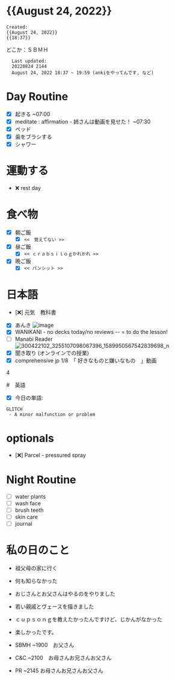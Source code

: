 # {{August 24, 2022}}
	Created: 
	{{August 24, 2022}} 
	{{18:37}}
どこか：ＳＢＭＨ

      Last updated: 
      20220824 2144 
      August 24, 2022 18:37 ~ 19:59 (ankiをやってんです, など)
      
      
# Day Routine

- [x] 起きる ~07:00
- [x] meditate : affirmation - 姉さんは動画を見せた！ ~07:30
- [x] ベッド
- [x] 歯をブラシする
- [x] シャワー

# 運動する

- ❌ rest day

# 食べ物

- [x] 朝ご飯
	- [x] ```<<　覚えてない >>```

- [x] 昼ご飯
	- [x] ```<< ｃｒａｂｓｉｌｏｇかれかれ >>```
	
- [x] 晩ご飯
	- [x] ```<< パンシット >>```

# 日本語

- [❌] 元気　教科書
- [x] あんき ![image](https://user-images.githubusercontent.com/111704606/186412612-719a3df0-f410-4868-900c-2004cd221472.png)
- [x] WANIKANI - no decks today/no reviews -- = to do the lesson!
- [ ] Manabi Reader![300422102_3255107098067396_1589950567542839698_n](https://user-images.githubusercontent.com/111704606/186413676-8d3d36e6-4359-4a4e-a98d-dc704ce45347.jpg)
- [x] 聞き取り (オンラインでの授業)
- [x] comprehensive jp 1/8　「 好きなものと嫌いなもの　」動画

4  

#　英語
- [x] 今日の単語:

 ``` 
 GLITCH
  - A minor malfunction or problem
```


# optionals
- [❌] Parcel - pressured spray
 
	 

# Night Routine
- [ ] water plants 
- [ ] wash face
- [ ] brush teeth
- [ ] skin care
- [ ] journal

# 私の日のこと

- 祖父母の家に行く
- 何も知らなかった
- おじさんとお父さんはやるのをやりました
- 若い親戚とヴェースを描きました
- ｃｕｐｓｏｎｇを教えたかったんですけど、じかんがなかった
- 楽しかったです。


- SBMH ~1900　お父さん
- C&C ~2100　お母さんお兄さんお父さん
- PR ~2145 お母さんお兄さんお父さん
